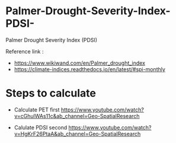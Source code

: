 # Palmer-Drought-Severity-Index-PDSI-
Palmer Drought Severity Index (PDSI)

Reference link : 

- https://www.wikiwand.com/en/Palmer_drought_index
- https://climate-indices.readthedocs.io/en/latest/#spi-monthly


# Steps to calculate 

- Calculate PET first
https://www.youtube.com/watch?v=cGhulWAs11c&ab_channel=Geo-SpatialResearch

- Calulate PDSI second
https://www.youtube.com/watch?v=HgKrF26PtaA&ab_channel=Geo-SpatialResearch

